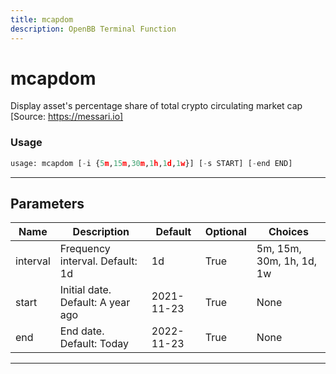 ```yaml
---
title: mcapdom
description: OpenBB Terminal Function
---
```


# mcapdom

Display asset's percentage share of total crypto circulating market cap [Source: https://messari.io]

### Usage

```python
usage: mcapdom [-i {5m,15m,30m,1h,1d,1w}] [-s START] [-end END]
```

---

## Parameters

| Name | Description | Default | Optional | Choices |
| ---- | ----------- | ------- | -------- | ------- |
| interval | Frequency interval. Default: 1d | 1d | True | 5m, 15m, 30m, 1h, 1d, 1w |
| start | Initial date. Default: A year ago | 2021-11-23 | True | None |
| end | End date. Default: Today | 2022-11-23 | True | None |
---

